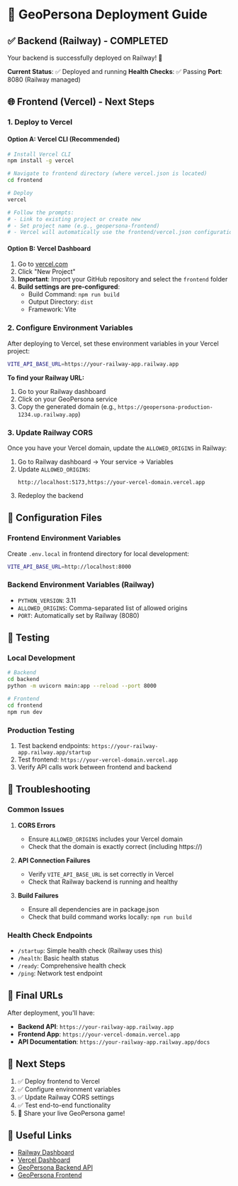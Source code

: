 # 🚀 GeoPersona Deployment Guide

## ✅ Backend (Railway) - COMPLETED
Your backend is successfully deployed on Railway! 🎉

**Current Status**: ✅ Deployed and running
**Health Checks**: ✅ Passing
**Port**: 8080 (Railway managed)

## 🌐 Frontend (Vercel) - Next Steps

### 1. Deploy to Vercel

#### Option A: Vercel CLI (Recommended)
```bash
# Install Vercel CLI
npm install -g vercel

# Navigate to frontend directory (where vercel.json is located)
cd frontend

# Deploy
vercel

# Follow the prompts:
# - Link to existing project or create new
# - Set project name (e.g., geopersona-frontend)
# - Vercel will automatically use the frontend/vercel.json configuration
```

#### Option B: Vercel Dashboard
1. Go to [vercel.com](https://vercel.com)
2. Click "New Project"
3. **Important**: Import your GitHub repository and select the `frontend` folder
4. **Build settings are pre-configured**:
   - Build Command: `npm run build`
   - Output Directory: `dist`
   - Framework: Vite

### 2. Configure Environment Variables

After deploying to Vercel, set these environment variables in your Vercel project:

```bash
VITE_API_BASE_URL=https://your-railway-app.railway.app
```

**To find your Railway URL:**
1. Go to your Railway dashboard
2. Click on your GeoPersona service
3. Copy the generated domain (e.g., `https://geopersona-production-1234.up.railway.app`)

### 3. Update Railway CORS

Once you have your Vercel domain, update the `ALLOWED_ORIGINS` in Railway:

1. Go to Railway dashboard → Your service → Variables
2. Update `ALLOWED_ORIGINS`:
   ```
   http://localhost:5173,https://your-vercel-domain.vercel.app
   ```
3. Redeploy the backend

## 🔧 Configuration Files

### Frontend Environment Variables
Create `.env.local` in frontend directory for local development:
```bash
VITE_API_BASE_URL=http://localhost:8000
```

### Backend Environment Variables (Railway)
- `PYTHON_VERSION`: 3.11
- `ALLOWED_ORIGINS`: Comma-separated list of allowed origins
- `PORT`: Automatically set by Railway (8080)

## 🧪 Testing

### Local Development
```bash
# Backend
cd backend
python -m uvicorn main:app --reload --port 8000

# Frontend
cd frontend
npm run dev
```

### Production Testing
1. Test backend endpoints: `https://your-railway-app.railway.app/startup`
2. Test frontend: `https://your-vercel-domain.vercel.app`
3. Verify API calls work between frontend and backend

## 🚨 Troubleshooting

### Common Issues

1. **CORS Errors**
   - Ensure `ALLOWED_ORIGINS` includes your Vercel domain
   - Check that the domain is exactly correct (including https://)

2. **API Connection Failures**
   - Verify `VITE_API_BASE_URL` is set correctly in Vercel
   - Check that Railway backend is running and healthy

3. **Build Failures**
   - Ensure all dependencies are in package.json
   - Check that build command works locally: `npm run build`

### Health Check Endpoints
- `/startup`: Simple health check (Railway uses this)
- `/health`: Basic health status
- `/ready`: Comprehensive health check
- `/ping`: Network test endpoint

## 📱 Final URLs

After deployment, you'll have:
- **Backend API**: `https://your-railway-app.railway.app`
- **Frontend App**: `https://your-vercel-domain.vercel.app`
- **API Documentation**: `https://your-railway-app.railway.app/docs`

## 🎯 Next Steps

1. ✅ Deploy frontend to Vercel
2. ✅ Configure environment variables
3. ✅ Update Railway CORS settings
4. ✅ Test end-to-end functionality
5. 🎉 Share your live GeoPersona game!

## 🔗 Useful Links

- [Railway Dashboard](https://railway.app/dashboard)
- [Vercel Dashboard](https://vercel.com/dashboard)
- [GeoPersona Backend API](https://your-railway-app.railway.app)
- [GeoPersona Frontend](https://your-vercel-domain.vercel.app)

